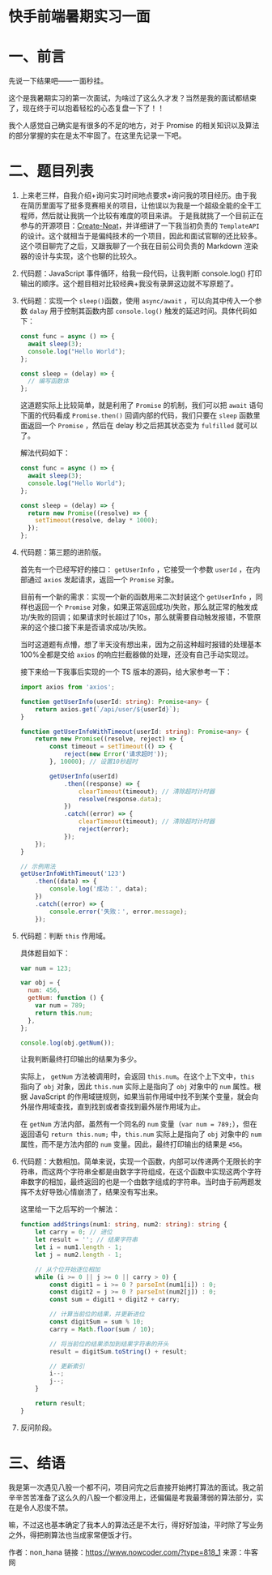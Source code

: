 # 快手前端暑期实习一面

# 一、前言

先说一下结果吧——一面秒挂。

这个是我暑期实习的第一次面试，为啥过了这么久才发？当然是我的面试都结束了，现在终于可以抱着轻松的心态复盘一下了！！

我个人感觉自己确实是有很多的不足的地方，对于 Promise 的相关知识以及算法的部分掌握的实在是太不牢固了。在这里先记录一下吧。

# 二、题目列表

1. 上来老三样，自我介绍+询问实习时间地点要求+询问我的项目经历。由于我在简历里面写了挺多竞赛相关的项目，让他误以为我是一个超级全能的全干工程师，然后就让我挑一个比较有难度的项目来讲。 于是我就挑了一个目前正在参与的开源项目：[Create-Neat](https://gw-c.nowcoder.com/api/sparta/jump/link?link=https%3A%2F%2Fgithub.com%2Fxun082%2Fcreate-neat)，并详细讲了一下我当初负责的 `TemplateAPI` 的设计。这个就相当于是偏纯技术的一个项目，因此和面试官聊的还比较多。 这个项目聊完了之后，又跟我聊了一个我在目前公司负责的 Markdown 渲染器的设计与实现，这个也聊的比较久。

2. 代码题：JavaScript 事件循环，给我一段代码，让我判断 console.log() 打印输出的顺序。这个题目相对比较经典+我没有录屏这边就不写原题了。

3. 代码题：实现一个 `sleep()`函数，使用 `async/await` ，可以向其中传入一个参数 `dalay` 用于控制其函数内部 `console.log()` 触发的延迟时间。具体代码如下：

   ```javascript
   const func = async () => {
     await sleep(3);
     console.log("Hello World");
   };
   
   const sleep = (delay) => {
     // 编写函数体
   };
   ```

   这道题实际上比较简单，就是利用了 `Promise` 的机制，我们可以把 `await` 语句下面的代码看成 `Promise.then()` 回调内部的代码，我们只要在 `sleep` 函数里面返回一个 `Promise` ，然后在 delay 秒之后把其状态变为 `fulfilled` 就可以了。

   解法代码如下：

   ```javascript
   const func = async () => {
     await sleep(3);
     console.log("Hello World");
   };
   
   const sleep = (delay) => {
     return new Promise((resolve) => {
       setTimeout(resolve, delay * 1000);
     });
   };
   ```

4. 代码题：第三题的进阶版。

   首先有一个已经写好的接口： `getUserInfo` ，它接受一个参数 `userId` ，在内部通过 `axios` 发起请求，返回一个 `Promise` 对象。

   目前有一个新的需求：实现一个新的函数用来二次封装这个 `getUserInfo` ，同样也返回一个 `Promise` 对象，如果正常返回成功/失败，那么就正常的触发成功/失败的回调；如果请求时长超过了10s，那么就需要自动触发报错，不管原来的这个接口接下来是否请求成功/失败。

   当时这道题有点懵，想了半天没有想出来，因为之前这种超时报错的处理基本100%全都是交给 `axios` 的响应拦截器做的处理，还没有自己手动实现过。

   接下来给一下我事后实现的一个 TS 版本的源码，给大家参考一下：

   ```typescript
   import axios from 'axios';
   
   function getUserInfo(userId: string): Promise<any> {
       return axios.get(`/api/user/${userId}`);
   }
   
   function getUserInfoWithTimeout(userId: string): Promise<any> {
       return new Promise((resolve, reject) => {
           const timeout = setTimeout(() => {
               reject(new Error('请求超时'));
           }, 10000); // 设置10秒超时
   
           getUserInfo(userId)
               .then((response) => {
                   clearTimeout(timeout); // 清除超时计时器
                   resolve(response.data);
               })
               .catch((error) => {
                   clearTimeout(timeout); // 清除超时计时器
                   reject(error);
               });
       });
   }
   
   // 示例用法
   getUserInfoWithTimeout('123')
       .then((data) => {
           console.log('成功：', data);
       })
       .catch((error) => {
           console.error('失败：', error.message);
       });
   ```

5. 代码题：判断 `this` 作用域。

   具体题目如下：

   ```javascript
   var num = 123;
   
   var obj = {
     num: 456,
     getNum: function () {
       var num = 789;
       return this.num;
     },
   };
   
   console.log(obj.getNum());
   ```

   让我判断最终打印输出的结果为多少。

   实际上， `getNum` 方法被调用时，会返回 `this.num`。在这个上下文中，`this` 指向了 `obj` 对象，因此 `this.num` 实际上是指向了 `obj` 对象中的 `num` 属性。根据 JavaScript 的作用域链规则，如果当前作用域中找不到某个变量，就会向外层作用域查找，直到找到或者查找到最外层作用域为止。

   在 `getNum` 方法内部，虽然有一个同名的 `num` 变量（`var num = 789;`），但在返回语句 `return this.num;` 中，`this.num` 实际上是指向了 `obj` 对象中的 `num` 属性，而不是方法内部的 `num` 变量。因此，最终打印输出的结果是 `456`。

6. 代码题：大数相加。简单来说，实现一个函数，内部可以传递两个无限长的字符串，而这两个字符串全都是由数字字符组成，在这个函数中实现这两个字符串数字的相加，最终返回的也是一个由数字组成的字符串。当时由于前两题发挥不太好导致心情崩溃了，结果没有写出来。

   这里给一下之后写的一个解法：

   ```typescript
   function addStrings(num1: string, num2: string): string {
       let carry = 0; // 进位
       let result = ''; // 结果字符串
       let i = num1.length - 1;
       let j = num2.length - 1;
   
       // 从个位开始逐位相加
       while (i >= 0 || j >= 0 || carry > 0) {
           const digit1 = i >= 0 ? parseInt(num1[i]) : 0;
           const digit2 = j >= 0 ? parseInt(num2[j]) : 0;
           const sum = digit1 + digit2 + carry;
   
           // 计算当前位的结果，并更新进位
           const digitSum = sum % 10;
           carry = Math.floor(sum / 10);
   
           // 将当前位的结果添加到结果字符串的开头
           result = digitSum.toString() + result;
   
           // 更新索引
           i--;
           j--;
       }
   
       return result;
   }
   ```

7. 反问阶段。

# 三、结语

我是第一次遇见八股一个都不问，项目问完之后直接开始拷打算法的面试。我之前辛辛苦苦准备了这么久的八股一个都没用上，还偏偏是考我最薄弱的算法部分，实在是令人忍俊不禁。

嘛，不过这也基本确定了我本人的算法还是不太行，得好好加油，平时除了写业务之外，得把刷算法也当成家常便饭才行。



作者：non_hana
链接：https://www.nowcoder.com/?type=818_1
来源：牛客网